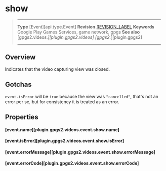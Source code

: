 # show

> --------------------- ------------------------------------------------------------------------------------------
> __Type__              [Event][api.type.Event]
> __Revision__          [REVISION_LABEL](REVISION_URL)
> __Keywords__          Google Play Games Services, game network, gpgs
> __See also__          [gpgs2.videos.*][plugin.gpgs2.videos]
>                       [gpgs2.*][plugin.gpgs2]
> --------------------- ------------------------------------------------------------------------------------------

## Overview

Indicates that the video capturing view was closed.

## Gotchas

`event.isError` will be `true` because the view was `"cancelled"`, that's not an error per se, but for consistency it is treated as an error.

## Properties

#### [event.name][plugin.gpgs2.videos.event.show.name]

#### [event.isError][plugin.gpgs2.videos.event.show.isError]

#### [event.errorMessage][plugin.gpgs2.videos.event.show.errorMessage]

#### [event.errorCode][plugin.gpgs2.videos.event.show.errorCode]